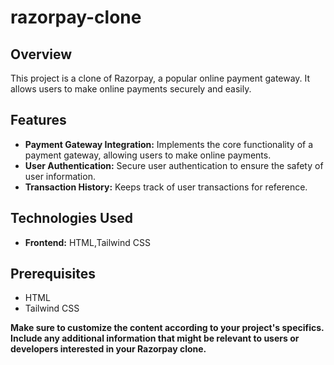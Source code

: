 # razorpay-clone

## Overview

This project is a clone of Razorpay, a popular online payment gateway. It allows users to make online payments securely and easily.

## Features

- **Payment Gateway Integration:** Implements the core functionality of a payment gateway, allowing users to make online payments.
- **User Authentication:** Secure user authentication to ensure the safety of user information.
- **Transaction History:** Keeps track of user transactions for reference.

## Technologies Used

- **Frontend:** HTML,Tailwind CSS

## Prerequisites

- HTML
- Tailwind CSS


**Make sure to customize the content according to your project's specifics. Include any additional information that might be relevant to users or developers interested in your Razorpay clone.**


